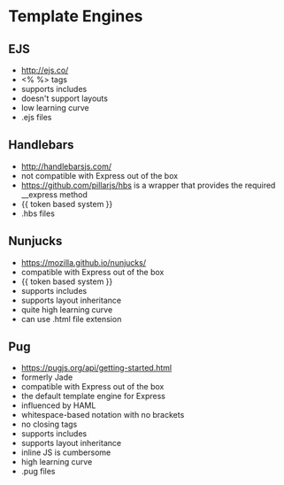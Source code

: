 # Template Engines

## EJS
- http://ejs.co/
- <% %> tags
- supports includes
- doesn't support layouts
- low learning curve
- .ejs files

## Handlebars
- http://handlebarsjs.com/
- not compatible with Express out of the box
- https://github.com/pillarjs/hbs is a wrapper that provides the required __express method
- {{ token based system }}
- .hbs files

## Nunjucks
- https://mozilla.github.io/nunjucks/
- compatible with Express out of the box
- {{ token based system }}
- supports includes
- supports layout inheritance
- quite high learning curve
- can use .html file extension

## Pug
- https://pugjs.org/api/getting-started.html
- formerly Jade
- compatible with Express out of the box
- the default template engine for Express
- influenced by HAML
- whitespace-based notation with no brackets
- no closing tags
- supports includes
- supports layout inheritance
- inline JS is cumbersome
- high learning curve
- .pug files

